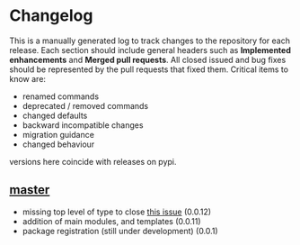 # Changelog

This is a manually generated log to track changes to the repository for each release. 
Each section should include general headers such as **Implemented enhancements** 
and **Merged pull requests**. All closed issued and bug fixes should be 
represented by the pull requests that fixed them.
Critical items to know are:

 - renamed commands
 - deprecated / removed commands
 - changed defaults
 - backward incompatible changes
 - migration guidance
 - changed behaviour

versions here coincide with releases on pypi.

## [master](https://github.com/openschemas/schemaorg/tree/master)
 - missing top level of type to close [this issue](https://github.com/openschemas/schemaorg/issues/4) (0.0.12)
 - addition of main modules, and templates (0.0.11)
 - package registration (still under development) (0.0.1)
